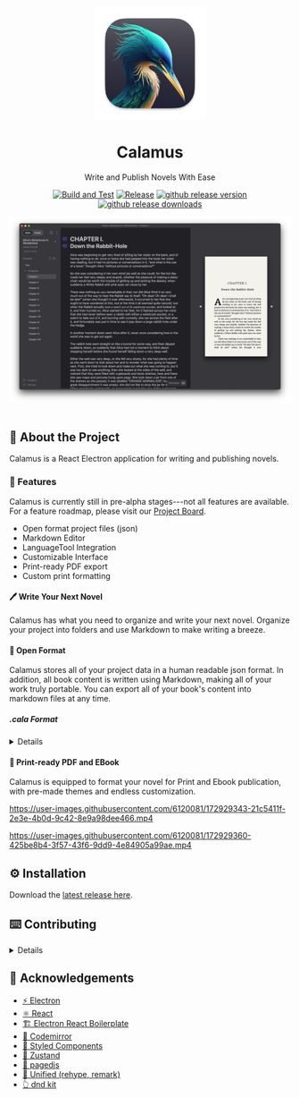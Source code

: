 <div align="center">

  <img src="assets/icon.png" alt="logo" width="200" height="auto" />
  <h1>Calamus</h1>
  
  <p>
    Write and Publish Novels With Ease
  </p>
    
  [![Build and Test](https://github.com/midnightprioriem/calamus/actions/workflows/build-and-test.yml/badge.svg)](https://github.com/midnightprioriem/calamus/actions/workflows/build-and-test.yml)
  [![Release](https://github.com/midnightprioriem/calamus/actions/workflows/release.yml/badge.svg)](https://github.com/midnightprioriem/calamus/actions/workflows/release.yml)
  <a href="https://github.com/midnightprioriem/calamus/releases"><img src="https://img.shields.io/github/release/midnightprioriem/calamus.svg" alt="github release version"></a>
  <a href="https://github.com/midnightprioriem/calamus/releases"><img src="https://img.shields.io/github/downloads/midnightprioriem/calamus/total.svg" alt="github release downloads"></a>

  <img width="1391" alt="app" src="assets/app_preview.png">

  
</div>
  


<br />

<!-- About the Project -->
## :star2: About the Project

Calamus is a React Electron application for writing and publishing novels.

<!-- Features -->
### :dart: Features

Calamus is currently still in pre-alpha stages---not all features are available. For a feature roadmap, please visit our <a href="https://github.com/midnightprioriem/calamus/projects/2" target="_blank">Project Board</a>.

- Open format project files (json)
- Markdown Editor
- LanguageTool Integration
- Customizable Interface
- Print-ready PDF export
- Custom print formatting

#### 🖊️ Write Your Next Novel

Calamus has what you need to organize and write your next novel. Organize your project into folders and use Markdown to make writing a breeze.

#### 👐 Open Format

Calamus stores all of your project data in a human readable json format. In addition, all book content is written using Markdown, making all of your work truly portable. You can export all of your book's content into markdown files at any time.

##### .cala Format

<details>

Calamus project files use the `.cala` file extension, but are really just `json` files (yes this means you can edit `.cala` files by hand, but it is not recommended!). See below for a table detailing the properties inside of a `.cala` file.

| Property Name     | Description                                                                      |
|-------------------|----------------------------------------------------------------------------------|
| bookTitle         | The novel's title.                                                           	   |
| bookSubTitle 	    | YThe novel's sub title. This is an optional property.                        	   |
| authorName   	    | The novel's author name.                                                     	   |
| seriesName   	    | The name of the series the novel is a part of. This is an optional property. 	   |
| ISBN             	| The novel's ISBN number.                                                     	   |
| language         	| The language the novel is written in.                                        	   |
| publisher    	    | The name of the novel's publisher.                                           	   |
| content         	| Array containing the novel's content. See a table detailing the `Section` below. |
| publishSettings   | `PublishSettings` object. See a table detailing `PublishSettings` below.         |

The content property contains a JSON array of the `Section` object type, detailed below.

| Property Name   | Description                                                                                                 |
|-----------------|-------------------------------------------------------------------------------------------------------------|
| id            	| A uniquely generated identifier.                                                             	              |
| name           	| The section's name.                                                                         	              |
| content       	| Minified string of markdown content. Newlines are replaced with `\n` and `"` with `\"`.   	                |
| type          	| Section type. One of 4 values: `folder`, `maincontent`, `frontmatter`, `backmatter`.        	              |
| canHaveChildren | `true` or `false` value indicating whether the Section can have children. Only valid for `folder` sections.	|
| children      	| A JSON array of `Section[]`. Only valid for `folder` sections.                                             	|
| collapsed     	| `true` or `false` value indicating whether then section is collapsed. Only valid for `folder` sections.    	|
| depth         	| Depth of the section in the tree. Starts at 0.                                                            	|
| index         	| Index of section related to its children. Starts at 0.                                                     	|
| parentId       	| For child sections, this is equal to the id of the section's parent                                        	|

The `PublishSettings` object type contains the book's formatting settings for eBook and print PDF.

| Property Name                  | Description                                                                                    |
|--------------------------------|------------------------------------------------------------------------------------------------|
| dropCap            	           | Boolean value indicating whether or not to use a drop cap at the beginning of chapters.        |
| dropCapEnableAdvancedSettings  | Boolean value for enabling advanced drop cap settings.                        	                |
| dropCapFont       	           | An advanced drop cap setting for setting the drop cap to a different font.  	                  |
| dropCapLineHeight              | An advanced drop cap setting for adjusting the line height of the drop cap.   	                |
| dropCapBottomMargin            | An advanced drop cap setting for adjusting the bottom margin of the drop cap.              	  |
| leadIn      	                 | Lead in (first line of each chapter) type. Can be 'None', 'Small Caps', or 'Italics'          	|
| sceneBreak                     | A string that will be used for scene breaks. Replaces horizontal rules.                     	  |
| rectoPageHeaders               | Header for recto (odd) pages. Can be 'None', 'Chapter Title', 'Book Title', or 'Author Name'	  |
| versoPageHeaders               | Header for verso (even) pages. Can be 'None', 'Chapter Title', 'Book Title', or 'Author Name'  |
| paragraphFont                  | Font to use for paragraph text. Can be any font installed on system.                           |
| fontSize                       | Font size to use for paragraph text.                                                           |
| lineHeight                     | Paragraph line height. Can be 'Single', '1.5', or 'Double'.                                    |
| dropFolio                      | Boolean value indicating whether or not to add a drop folio to the first page of each chapter. |
| topMargin                      | Top margin of each page in inches.                                                             |
| bottomMargin                   | Bottom margin of each page in inches.                                                          |
| insideMargin                   | Inside margin of each page in inches.                                                          |
| outsideMargin                  | Outside margin of each page in inches.                                                         |
| trimSize                       | Trim size of the book. i.e., '5in x 8in'                                                       |

</details>


#### 📕 Print-ready PDF and EBook

Calamus is equipped to format your novel for Print and Ebook publication, with pre-made themes and endless customization.

https://user-images.githubusercontent.com/6120081/172929343-21c5411f-2e3e-4b0d-9c42-8e9a98dee466.mp4

https://user-images.githubusercontent.com/6120081/172929360-425be8b4-3f57-43f6-9dd9-4e84905a99ae.mp4

<!-- Installation -->
## :gear: Installation

Download the [latest release here](https://github.com/midnightprioriem/calamus/releases).



## ⌨️ Contributing 

<details>

### 📜 Contribution Guidelines

TODO

<!-- Run Locally -->
### :running: Run Locally

Clone the project

```bash
  git clone https://github.com/midnightprioriem/calamus.git
```

Go to the project directory

```bash
  cd my-project
```

Install dependencies

```bash
  yarn install
```

Start the app

```bash
  yarn start
```

<!-- Running Tests -->
### :test_tube: Running Tests

To run tests, run the following command

```bash
  yarn test
```

</details>

<!-- Acknowledgments -->
## :gem: Acknowledgements

 - [⚡ Electron](https://www.electronjs.org/)
 - [⚛️ React](https://reactjs.org/)
 - [🏗️ Electron React Boilerplate](https://electron-react-boilerplate.js.org/)
 - [📝 Codemirror](https://codemirror.net/6/)
 - [💅 Styled Components](https://styled-components.com/)
 - [🐻 Zustand](https://github.com/pmndrs/zustand)
 - [📖 pagedjs](https://pagedjs.org/)
 - [🌳 Unified (rehype, remark)](https://unifiedjs.com/)
 - [👆 dnd kit](https://dndkit.com/)
